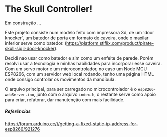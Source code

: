 # The Skull Controller!

Em construção ...

Este projeto consiste num modelo feito com impressora 3d, de um ´door knocker´, um batedor de porta
em formato de caveira, onde o maxilar inferior serve como batedor. (https://platform.stlflix.com/product/pirate-skull-sigil-door-knocker).

Decidi nao usar como batedor e sim como um enfeite de parede. Porém resolvi usar a tecnologia e minhas
habilidades para incorporar esse caveira. Com um servo motor e um microcontrolador, no caso um Node MCU
ESP8266, com um servidor web local rodando, tenho uma página HTML onde consigo controlar os movimentos
da mandíbula.

O arquivo principal, para ser carregado no microcontrolador é o `esp8266-webServer.ino`, junto com o arquivo `index.h`, o restante serve
como apoio para criar, refatorar, dar manutenção com mais facilidade.


##### Referências
https://forum.arduino.cc/t/getting-a-fixed-static-ip-address-for-esp8266/921276